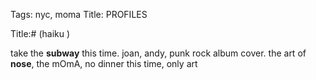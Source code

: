 Tags: nyc, moma
Title: PROFILES
  
Title:# (haiku )  
  
take the **subway** this time. joan, andy, punk rock album cover. the art of **nose**, the mOmA, no dinner this time, only art